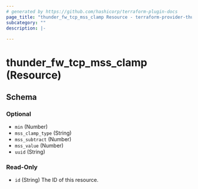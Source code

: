 ```yaml
---
# generated by https://github.com/hashicorp/terraform-plugin-docs
page_title: "thunder_fw_tcp_mss_clamp Resource - terraform-provider-thunder"
subcategory: ""
description: |-
  
---
```


# thunder_fw_tcp_mss_clamp (Resource)





<!-- schema generated by tfplugindocs -->
## Schema

### Optional

- `min` (Number)
- `mss_clamp_type` (String)
- `mss_subtract` (Number)
- `mss_value` (Number)
- `uuid` (String)

### Read-Only

- `id` (String) The ID of this resource.


